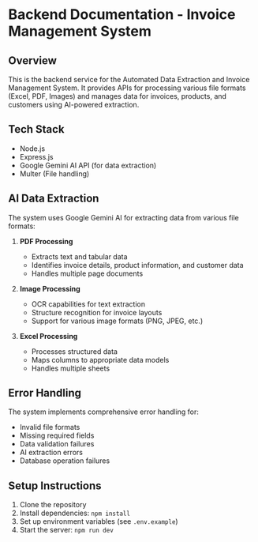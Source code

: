 # Backend Documentation - Invoice Management System

## Overview
This is the backend service for the Automated Data Extraction and Invoice Management System. It provides APIs for processing various file formats (Excel, PDF, Images) and manages data for invoices, products, and customers using AI-powered extraction.

## Tech Stack
- Node.js
- Express.js
- Google Gemini AI API (for data extraction)
- Multer (File handling)


## AI Data Extraction

The system uses Google Gemini AI for extracting data from various file formats:

1. **PDF Processing**
   - Extracts text and tabular data
   - Identifies invoice details, product information, and customer data
   - Handles multiple page documents

2. **Image Processing**
   - OCR capabilities for text extraction
   - Structure recognition for invoice layouts
   - Support for various image formats (PNG, JPEG, etc.)

3. **Excel Processing**
   - Processes structured data
   - Maps columns to appropriate data models
   - Handles multiple sheets

## Error Handling

The system implements comprehensive error handling for:
- Invalid file formats
- Missing required fields
- Data validation failures
- AI extraction errors
- Database operation failures

## Setup Instructions

1. Clone the repository
2. Install dependencies: `npm install`
3. Set up environment variables (see `.env.example`)
4. Start the server: `npm run dev`
